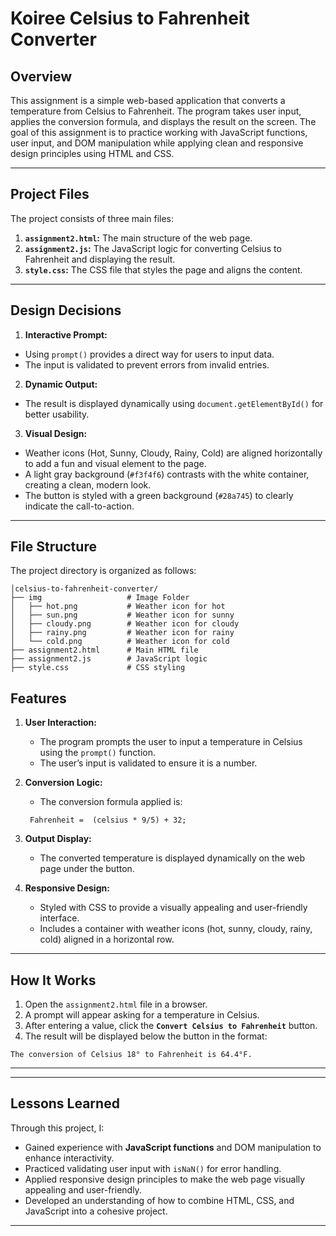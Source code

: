# Koiree Celsius to Fahrenheit Converter

## Overview
This assignment is a simple web-based application that converts a temperature from Celsius to Fahrenheit. The program takes user input, applies the conversion formula, and displays the result on the screen. The goal of this assignment is to practice working with JavaScript functions, user input, and DOM manipulation while applying clean and responsive design principles using HTML and CSS.

---
## Project Files
The project consists of three main files:
1. **`assignment2.html`:** The main structure of the web page.
2. **`assignment2.js`:** The JavaScript logic for converting Celsius to Fahrenheit and displaying the result.
3. **`style.css`:** The CSS file that styles the page and aligns the content.

---

## Design Decisions
1. **Interactive Prompt:**
- Using `prompt()` provides a direct way for users to input data.
- The input is validated to prevent errors from invalid entries.

2. **Dynamic Output:**
- The result is displayed dynamically using `document.getElementById()` for better usability.

3. **Visual Design:**
- Weather icons (Hot, Sunny, Cloudy, Rainy, Cold) are aligned horizontally to add a fun and visual element to the page.
- A light gray background (`#f3f4f6`) contrasts with the white container, creating a clean, modern look.
- The button is styled with a green background (`#28a745`) to clearly indicate the call-to-action.

---

## File Structure
The project directory is organized as follows:

```
│celsius-to-fahrenheit-converter/
├── img                   # Image Folder
│   ├── hot.png           # Weather icon for hot
│   ├── sun.png           # Weather icon for sunny
│   ├── cloudy.png        # Weather icon for cloudy
│   ├── rainy.png         # Weather icon for rainy
│   └── cold.png          # Weather icon for cold
├── assignment2.html      # Main HTML file
├── assignment2.js        # JavaScript logic
├── style.css             # CSS styling
```


## Features
1. **User Interaction:**
   - The program prompts the user to input a temperature in Celsius using the `prompt()` function.
   - The user’s input is validated to ensure it is a number.

2. **Conversion Logic:**
   - The conversion formula applied is:
   ```
    Fahrenheit =  (celsius * 9/5) + 32;
     ```

3. **Output Display:**
   - The converted temperature is displayed dynamically on the web page under the button.

4. **Responsive Design:**
   - Styled with CSS to provide a visually appealing and user-friendly interface.
   - Includes a container with weather icons (hot, sunny, cloudy, rainy, cold) aligned in a horizontal row.

---

## How It Works
1. Open the `assignment2.html` file in a browser.
2. A prompt will appear asking for a temperature in Celsius.
3. After entering a value, click the **`Convert Celsius to Fahrenheit`** button.
4. The result will be displayed below the button in the format: 

```
The conversion of Celsius 18° to Fahrenheit is 64.4°F.
```
 ---
---

## Lessons Learned
Through this project, I:
- Gained experience with **JavaScript functions** and DOM manipulation to enhance interactivity.
- Practiced validating user input with `isNaN()` for error handling.
- Applied responsive design principles to make the web page visually appealing and user-friendly.
- Developed an understanding of how to combine HTML, CSS, and JavaScript into a cohesive project.

---